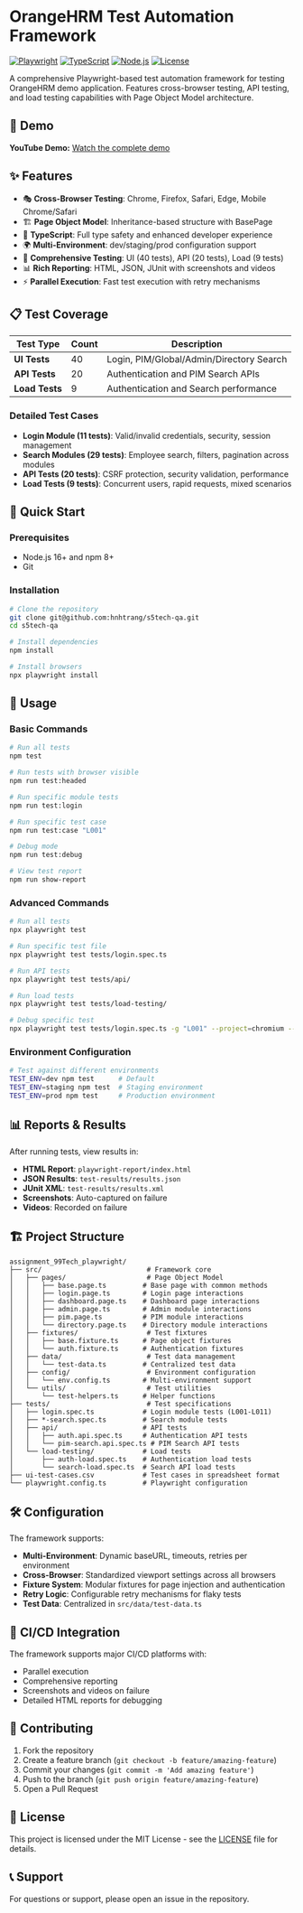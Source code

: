 # OrangeHRM Test Automation Framework

[![Playwright](https://img.shields.io/badge/Playwright-1.54.1-brightgreen)](https://playwright.dev/)
[![TypeScript](https://img.shields.io/badge/TypeScript-5.8.3-blue)](https://www.typescriptlang.org/)
[![Node.js](https://img.shields.io/badge/Node.js-16+-green)](https://nodejs.org/)
[![License](https://img.shields.io/badge/License-MIT-yellow.svg)](LICENSE)

A comprehensive Playwright-based test automation framework for testing OrangeHRM demo application. Features cross-browser testing, API testing, and load testing capabilities with Page Object Model architecture.

## 🎯 Demo

**YouTube Demo:** [Watch the complete demo](https://youtu.be/0hCFtn0vy_g)

## ✨ Features

- 🎭 **Cross-Browser Testing**: Chrome, Firefox, Safari, Edge, Mobile Chrome/Safari
- 🏗️ **Page Object Model**: Inheritance-based structure with BasePage
- 🔧 **TypeScript**: Full type safety and enhanced developer experience
- 🌍 **Multi-Environment**: dev/staging/prod configuration support
- 🧪 **Comprehensive Testing**: UI (40 tests), API (20 tests), Load (9 tests)
- 📊 **Rich Reporting**: HTML, JSON, JUnit with screenshots and videos
- ⚡ **Parallel Execution**: Fast test execution with retry mechanisms

## 📋 Test Coverage

| Test Type | Count | Description |
|-----------|-------|-------------|
| **UI Tests** | 40 | Login, PIM/Global/Admin/Directory Search |
| **API Tests** | 20 | Authentication and PIM Search APIs |
| **Load Tests** | 9 | Authentication and Search performance |

### Detailed Test Cases
- **Login Module (11 tests)**: Valid/invalid credentials, security, session management
- **Search Modules (29 tests)**: Employee search, filters, pagination across modules
- **API Tests (20 tests)**: CSRF protection, security validation, performance
- **Load Tests (9 tests)**: Concurrent users, rapid requests, mixed scenarios

## 🚀 Quick Start

### Prerequisites

- Node.js 16+ and npm 8+
- Git

### Installation

```bash
# Clone the repository
git clone git@github.com:hnhtrang/s5tech-qa.git
cd s5tech-qa

# Install dependencies
npm install

# Install browsers
npx playwright install
```

## 📖 Usage

### Basic Commands

```bash
# Run all tests
npm test

# Run tests with browser visible
npm run test:headed

# Run specific module tests
npm run test:login

# Run specific test case
npm run test:case "L001"

# Debug mode
npm run test:debug

# View test report
npm run show-report
```

### Advanced Commands

```bash
# Run all tests
npx playwright test

# Run specific test file
npx playwright test tests/login.spec.ts

# Run API tests
npx playwright test tests/api/

# Run load tests
npx playwright test tests/load-testing/

# Debug specific test
npx playwright test tests/login.spec.ts -g "L001" --project=chromium --headed --debug
```

### Environment Configuration

```bash
# Test against different environments
TEST_ENV=dev npm test      # Default
TEST_ENV=staging npm test  # Staging environment
TEST_ENV=prod npm test     # Production environment
```

## 📊 Reports & Results

After running tests, view results in:

- **HTML Report**: `playwright-report/index.html`
- **JSON Results**: `test-results/results.json`  
- **JUnit XML**: `test-results/results.xml`
- **Screenshots**: Auto-captured on failure
- **Videos**: Recorded on failure

## 🏗️ Project Structure

```
assignment_99Tech_playwright/
├── src/                          # Framework core
│   ├── pages/                    # Page Object Model
│   │   ├── base.page.ts         # Base page with common methods
│   │   ├── login.page.ts        # Login page interactions
│   │   ├── dashboard.page.ts    # Dashboard page interactions
│   │   ├── admin.page.ts        # Admin module interactions
│   │   ├── pim.page.ts          # PIM module interactions
│   │   └── directory.page.ts    # Directory module interactions
│   ├── fixtures/                 # Test fixtures
│   │   ├── base.fixture.ts      # Page object fixtures
│   │   └── auth.fixture.ts      # Authentication fixtures
│   ├── data/                     # Test data management
│   │   └── test-data.ts         # Centralized test data
│   ├── config/                   # Environment configuration
│   │   └── env.config.ts        # Multi-environment support
│   └── utils/                    # Test utilities
│       └── test-helpers.ts      # Helper functions
├── tests/                        # Test specifications
│   ├── login.spec.ts            # Login module tests (L001-L011)
│   ├── *-search.spec.ts         # Search module tests
│   ├── api/                     # API tests
│   │   ├── auth.api.spec.ts     # Authentication API tests
│   │   └── pim-search.api.spec.ts # PIM Search API tests
│   └── load-testing/            # Load tests
│       ├── auth-load.spec.ts    # Authentication load tests
│       └── search-load.spec.ts  # Search API load tests
├── ui-test-cases.csv            # Test cases in spreadsheet format
└── playwright.config.ts         # Playwright configuration
```

## 🛠️ Configuration

The framework supports:

- **Multi-Environment**: Dynamic baseURL, timeouts, retries per environment
- **Cross-Browser**: Standardized viewport settings across all browsers  
- **Fixture System**: Modular fixtures for page injection and authentication
- **Retry Logic**: Configurable retry mechanisms for flaky tests
- **Test Data**: Centralized in `src/data/test-data.ts`

## 🚀 CI/CD Integration

The framework supports major CI/CD platforms with:
- Parallel execution
- Comprehensive reporting
- Screenshots and videos on failure
- Detailed HTML reports for debugging

## 🤝 Contributing

1. Fork the repository
2. Create a feature branch (`git checkout -b feature/amazing-feature`)
3. Commit your changes (`git commit -m 'Add amazing feature'`)
4. Push to the branch (`git push origin feature/amazing-feature`)
5. Open a Pull Request

## 📄 License

This project is licensed under the MIT License - see the [LICENSE](LICENSE) file for details.

## 📞 Support

For questions or support, please open an issue in the repository.
